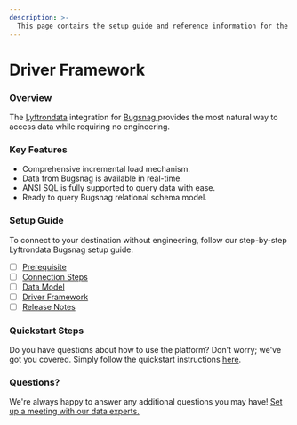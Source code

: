 ```yaml
---
description: >-
  This page contains the setup guide and reference information for the Bugsnag source connector.
---
```


# Driver Framework

### Overview

The [Lyftrondata](https://www.lyftrondata.com/) integration for [Bugsnag](https://www.lyftrondata.com/integration/bugsnag/)[ ](https://www.lyftrondata.com/integration/bugsnag/)provides the most natural way to access data while requiring no engineering.

### Key Features

* Comprehensive incremental load mechanism.
* Data from Bugsnag is available in real-time.&#x20;
* ANSI SQL is fully supported to query data with ease.
* Ready to query Bugsnag relational schema model.

### Setup Guide

To connect to your destination without engineering, follow our step-by-step Lyftrondata Bugsnag setup guide.

* [ ] [Prerequisite](../../business-analytics/bugsnag/prerequisite.md)
* [ ] [Connection Steps](../../business-analytics/bugsnag/connection-steps.md)
* [ ] [Data Model](../../business-analytics/bugsnag/data-model/)
* [ ] [Driver Framework](../../business-analytics/bugsnag/driver-framework/)
* [ ] [Release Notes](../../business-analytics/bugsnag/release-notes.md)

### Quickstart Steps

Do you have questions about how to use the platform? Don't worry; we've got you covered. Simply follow the quickstart instructions [here](../../../quickstart-steps.md).

### Questions? <a href="#questions" id="questions"></a>

We're always happy to answer any additional questions you may have! [Set up a meeting with our data experts.](https://www.lyftrondata.com/book-a-meeting/)


